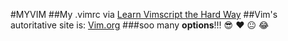 #MYVIM
##My .vimrc via [Learn Vimscript the Hard Way](http://learnvimscriptthehardway.stevelosh.com/) 
##Vim's autoritative site is: [Vim.org](http://vim.org)
###soo many **options**!!!
:sunglasses: :heart: :neutral_face: :joy:



